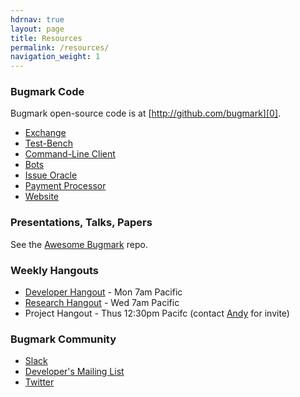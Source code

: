 ```yaml
---
hdrnav: true
layout: page
title: Resources
permalink: /resources/
navigation_weight: 1
---
```


### Bugmark Code

Bugmark open-source code is at [http://github.com/bugmark][0].

- [Exchange](https://github.com/bugmark/exchange)
- [Test-Bench](https://github.com/bugmark/test_bench)
- [Command-Line Client](https://github.com/bugmark/bmx_cl_ruby)
- [Bots](https://github.com/bugmark/bmx_bots)
- [Issue Oracle](https://github.com/bugmark/iora)
- [Payment Processor](https://github.com/bugmark/paypro)
- [Website](https://github.com/bugmark/website)

### Presentations, Talks, Papers

See the [Awesome Bugmark][1] repo.

### Weekly Hangouts

- [Developer Hangout][dh] - Mon 7am Pacific
- [Research Hangout][rh] - Wed 7am Pacific
- Project Hangout - Thus 12:30pm Pacifc (contact [Andy][ph] for invite) 

### Bugmark Community

- [Slack][2]
- [Developer's Mailing List][3]
- [Twitter][4]

[0]: https://github.com/bugmark
[1]: https://github.com/bugmark/awesome-bugmark
[2]: https://slackin.bugmark.plus
[3]: https://groups.google.com/forum/#!forum/bugmark_dev
[4]: https://twitter.com/getbugmark

[dh]: https://hangouts.google.com/hangouts/_/calendar/ODRqbGNnN3A1dXMyYmVmbXFiODJlZGh0aG9AZ3JvdXAuY2FsZW5kYXIuZ29vZ2xlLmNvbQ.40871t74074gvht4lvpa8c5a38?authuser=0
[rh]: https://hangouts.google.com/hangouts/_/calendar/ODRqbGNnN3A1dXMyYmVmbXFiODJlZGh0aG9AZ3JvdXAuY2FsZW5kYXIuZ29vZ2xlLmNvbQ.5rj8ua5bjqdoos5qi57tcdin7s?authuser=0
[ph]: mailto:andy@r210.com
